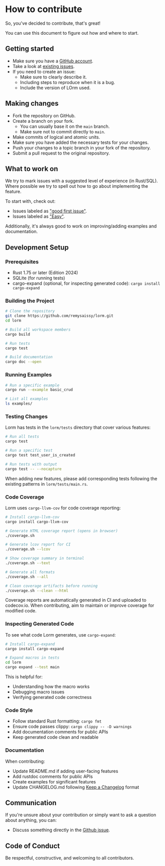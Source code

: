 # How to contribute

So, you've decided to contribute, that's great!

You can use this document to figure out how and where to start.

## Getting started

- Make sure you have a [GitHub account](https://github.com/join).
- Take a look at [existing issues](https://github.com/remysaissy/lorm/issues).
- If you need to create an issue:
    - Make sure to clearly describe it.
    - Including steps to reproduce when it is a bug.
    - Include the version of LOrm used.

## Making changes

- Fork the repository on GitHub.
- Create a branch on your fork.
    - You can usually base it on the `main` branch.
    - Make sure not to commit directly to `main`.
- Make commits of logical and atomic units.
- Make sure you have added the necessary tests for your changes.
- Push your changes to a topic branch in your fork of the repository.
- Submit a pull request to the original repository.

## What to work on

We try to mark issues with a suggested level of experience (in Rust/SQL).
Where possible we try to spell out how to go about implementing the feature.

To start with, check out:
- Issues labeled as ["good first issue"](https://github.com/remysaissy/lorm/issues?q=is%3Aopen+is%3Aissue+label%3A%22good+first+issue%22).
- Issues labeled as ["Easy"](https://github.com/remysaissy/lorm/issues?q=is%3Aopen+is%3Aissue+label%3AE-easy).

Additionally, it's always good to work on improving/adding examples and documentation.

## Development Setup

### Prerequisites
- Rust 1.75 or later (Edition 2024)
- SQLite (for running tests)
- cargo-expand (optional, for inspecting generated code): `cargo install cargo-expand`

### Building the Project
```bash
# Clone the repository
git clone https://github.com/remysaissy/lorm.git
cd lorm

# Build all workspace members
cargo build

# Run tests
cargo test

# Build documentation
cargo doc --open
```

### Running Examples
```bash
# Run a specific example
cargo run --example basic_crud

# List all examples
ls examples/
```

### Testing Changes

Lorm has tests in the `lorm/tests` directory that cover various features:

```bash
# Run all tests
cargo test

# Run a specific test
cargo test test_user_is_created

# Run tests with output
cargo test -- --nocapture
```

When adding new features, please add corresponding tests following the existing patterns in `lorm/tests/main.rs`.

### Code Coverage

Lorm uses `cargo-llvm-cov` for code coverage reporting:

```bash
# Install cargo-llvm-cov
cargo install cargo-llvm-cov

# Generate HTML coverage report (opens in browser)
./coverage.sh

# Generate lcov report for CI
./coverage.sh --lcov

# Show coverage summary in terminal
./coverage.sh --text

# Generate all formats
./coverage.sh --all

# Clean coverage artifacts before running
./coverage.sh --clean --html
```

Coverage reports are automatically generated in CI and uploaded to codecov.io. When contributing, aim to maintain or improve coverage for modified code.

### Inspecting Generated Code

To see what code Lorm generates, use `cargo-expand`:

```bash
# Install cargo-expand
cargo install cargo-expand

# Expand macros in tests
cd lorm
cargo expand --test main
```

This is helpful for:
- Understanding how the macro works
- Debugging macro issues
- Verifying generated code correctness

### Code Style

- Follow standard Rust formatting: `cargo fmt`
- Ensure code passes clippy: `cargo clippy -- -D warnings`
- Add documentation comments for public APIs
- Keep generated code clean and readable

### Documentation

When contributing:
- Update README.md if adding user-facing features
- Add rustdoc comments for public APIs
- Create examples for significant features
- Update CHANGELOG.md following [Keep a Changelog](https://keepachangelog.com/) format

## Communication

If you're unsure about your contribution or simply want to ask a question about anything, you can:
- Discuss something directly in the [Github issue](https://github.com/remysaissy/lorm/issues).

## Code of Conduct

Be respectful, constructive, and welcoming to all contributors.